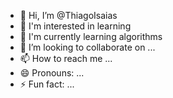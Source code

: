 - 👋 Hi, I’m @ThiagoIsaias
- 👀 I'm interested in learning
- 🌱 I'm currently learning algorithms
- 💞️ I’m looking to collaborate on ...
- 📫 How to reach me ...
- 😄 Pronouns: ...
- ⚡ Fun fact: ...

<!---
ThiagoAntoni/ThiagoAntoni is a ✨ special ✨ repository because its `README.md` (this file) appears on your GitHub profile.
You can click the Preview link to take a look at your changes.
--->
